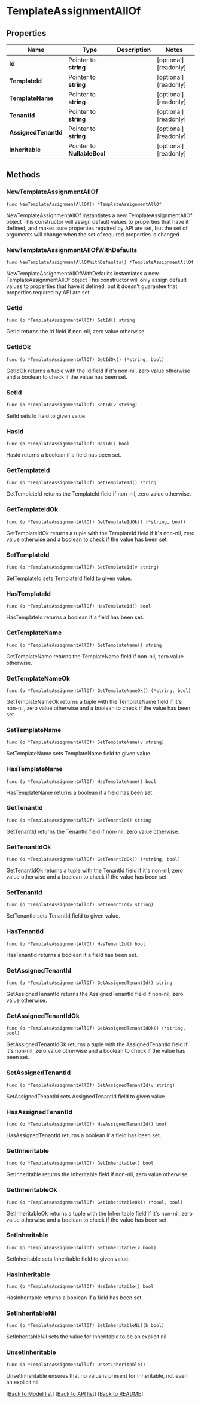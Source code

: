 # TemplateAssignmentAllOf

## Properties

Name | Type | Description | Notes
------------ | ------------- | ------------- | -------------
**Id** | Pointer to **string** |  | [optional] [readonly] 
**TemplateId** | Pointer to **string** |  | [optional] [readonly] 
**TemplateName** | Pointer to **string** |  | [optional] [readonly] 
**TenantId** | Pointer to **string** |  | [optional] [readonly] 
**AssignedTenantId** | Pointer to **string** |  | [optional] [readonly] 
**Inheritable** | Pointer to **NullableBool** |  | [optional] [readonly] 

## Methods

### NewTemplateAssignmentAllOf

`func NewTemplateAssignmentAllOf() *TemplateAssignmentAllOf`

NewTemplateAssignmentAllOf instantiates a new TemplateAssignmentAllOf object
This constructor will assign default values to properties that have it defined,
and makes sure properties required by API are set, but the set of arguments
will change when the set of required properties is changed

### NewTemplateAssignmentAllOfWithDefaults

`func NewTemplateAssignmentAllOfWithDefaults() *TemplateAssignmentAllOf`

NewTemplateAssignmentAllOfWithDefaults instantiates a new TemplateAssignmentAllOf object
This constructor will only assign default values to properties that have it defined,
but it doesn't guarantee that properties required by API are set

### GetId

`func (o *TemplateAssignmentAllOf) GetId() string`

GetId returns the Id field if non-nil, zero value otherwise.

### GetIdOk

`func (o *TemplateAssignmentAllOf) GetIdOk() (*string, bool)`

GetIdOk returns a tuple with the Id field if it's non-nil, zero value otherwise
and a boolean to check if the value has been set.

### SetId

`func (o *TemplateAssignmentAllOf) SetId(v string)`

SetId sets Id field to given value.

### HasId

`func (o *TemplateAssignmentAllOf) HasId() bool`

HasId returns a boolean if a field has been set.

### GetTemplateId

`func (o *TemplateAssignmentAllOf) GetTemplateId() string`

GetTemplateId returns the TemplateId field if non-nil, zero value otherwise.

### GetTemplateIdOk

`func (o *TemplateAssignmentAllOf) GetTemplateIdOk() (*string, bool)`

GetTemplateIdOk returns a tuple with the TemplateId field if it's non-nil, zero value otherwise
and a boolean to check if the value has been set.

### SetTemplateId

`func (o *TemplateAssignmentAllOf) SetTemplateId(v string)`

SetTemplateId sets TemplateId field to given value.

### HasTemplateId

`func (o *TemplateAssignmentAllOf) HasTemplateId() bool`

HasTemplateId returns a boolean if a field has been set.

### GetTemplateName

`func (o *TemplateAssignmentAllOf) GetTemplateName() string`

GetTemplateName returns the TemplateName field if non-nil, zero value otherwise.

### GetTemplateNameOk

`func (o *TemplateAssignmentAllOf) GetTemplateNameOk() (*string, bool)`

GetTemplateNameOk returns a tuple with the TemplateName field if it's non-nil, zero value otherwise
and a boolean to check if the value has been set.

### SetTemplateName

`func (o *TemplateAssignmentAllOf) SetTemplateName(v string)`

SetTemplateName sets TemplateName field to given value.

### HasTemplateName

`func (o *TemplateAssignmentAllOf) HasTemplateName() bool`

HasTemplateName returns a boolean if a field has been set.

### GetTenantId

`func (o *TemplateAssignmentAllOf) GetTenantId() string`

GetTenantId returns the TenantId field if non-nil, zero value otherwise.

### GetTenantIdOk

`func (o *TemplateAssignmentAllOf) GetTenantIdOk() (*string, bool)`

GetTenantIdOk returns a tuple with the TenantId field if it's non-nil, zero value otherwise
and a boolean to check if the value has been set.

### SetTenantId

`func (o *TemplateAssignmentAllOf) SetTenantId(v string)`

SetTenantId sets TenantId field to given value.

### HasTenantId

`func (o *TemplateAssignmentAllOf) HasTenantId() bool`

HasTenantId returns a boolean if a field has been set.

### GetAssignedTenantId

`func (o *TemplateAssignmentAllOf) GetAssignedTenantId() string`

GetAssignedTenantId returns the AssignedTenantId field if non-nil, zero value otherwise.

### GetAssignedTenantIdOk

`func (o *TemplateAssignmentAllOf) GetAssignedTenantIdOk() (*string, bool)`

GetAssignedTenantIdOk returns a tuple with the AssignedTenantId field if it's non-nil, zero value otherwise
and a boolean to check if the value has been set.

### SetAssignedTenantId

`func (o *TemplateAssignmentAllOf) SetAssignedTenantId(v string)`

SetAssignedTenantId sets AssignedTenantId field to given value.

### HasAssignedTenantId

`func (o *TemplateAssignmentAllOf) HasAssignedTenantId() bool`

HasAssignedTenantId returns a boolean if a field has been set.

### GetInheritable

`func (o *TemplateAssignmentAllOf) GetInheritable() bool`

GetInheritable returns the Inheritable field if non-nil, zero value otherwise.

### GetInheritableOk

`func (o *TemplateAssignmentAllOf) GetInheritableOk() (*bool, bool)`

GetInheritableOk returns a tuple with the Inheritable field if it's non-nil, zero value otherwise
and a boolean to check if the value has been set.

### SetInheritable

`func (o *TemplateAssignmentAllOf) SetInheritable(v bool)`

SetInheritable sets Inheritable field to given value.

### HasInheritable

`func (o *TemplateAssignmentAllOf) HasInheritable() bool`

HasInheritable returns a boolean if a field has been set.

### SetInheritableNil

`func (o *TemplateAssignmentAllOf) SetInheritableNil(b bool)`

 SetInheritableNil sets the value for Inheritable to be an explicit nil

### UnsetInheritable
`func (o *TemplateAssignmentAllOf) UnsetInheritable()`

UnsetInheritable ensures that no value is present for Inheritable, not even an explicit nil

[[Back to Model list]](../README.md#documentation-for-models) [[Back to API list]](../README.md#documentation-for-api-endpoints) [[Back to README]](../README.md)


